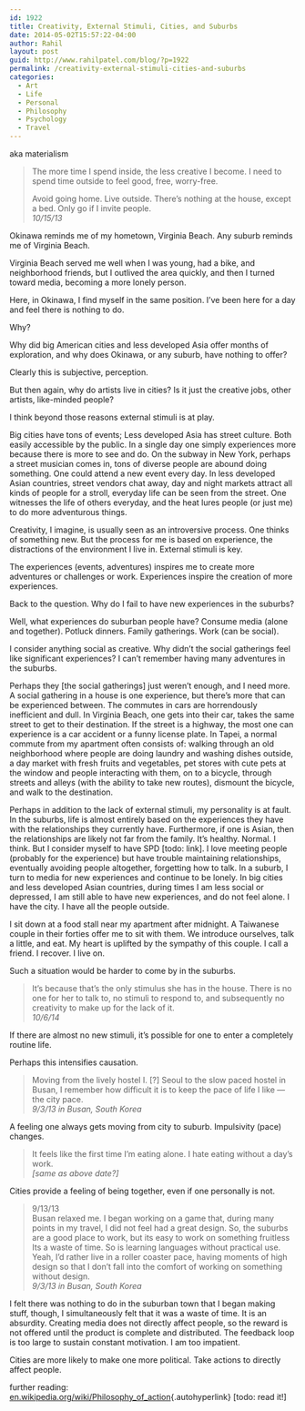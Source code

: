 ```yaml
---
id: 1922
title: Creativity, External Stimuli, Cities, and Suburbs
date: 2014-05-02T15:57:22-04:00
author: Rahil
layout: post
guid: http://www.rahilpatel.com/blog/?p=1922
permalink: /creativity-external-stimuli-cities-and-suburbs
categories:
  - Art
  - Life
  - Personal
  - Philosophy
  - Psychology
  - Travel
---
```

aka materialism

> The more time I spend inside, the less creative I become. I need to spend time outside to feel good, free, worry-free.
> 
> Avoid going home. Live outside. There&#8217;s nothing at the house, except a bed. Only go if I invite people.  
> <cite>10/15/13</cite> 

Okinawa reminds me of my hometown, Virginia Beach. Any suburb reminds me of Virginia Beach.

Virginia Beach served me well when I was young, had a bike, and neighborhood friends, but I outlived the area quickly, and then I turned toward media, becoming a more lonely person.

Here, in Okinawa, I find myself in the same position. I&#8217;ve been here for a day and feel there is nothing to do.

Why?

Why did big American cities and less developed Asia offer months of exploration, and why does Okinawa, or any suburb, have nothing to offer?

Clearly this is subjective, perception.

But then again, why do artists live in cities? Is it just the creative jobs, other artists, like-minded people?

I think beyond those reasons external stimuli is at play.

Big cities have tons of events; Less developed Asia has street culture. Both easily accessible by the public. In a single day one simply experiences more because there is more to see and do. On the subway in New York, perhaps a street musician comes in, tons of diverse people are abound doing something. One could attend a new event every day. In less developed Asian countries, street vendors chat away, day and night markets attract all kinds of people for a stroll, everyday life can be seen from the street. One witnesses the life of others everyday, and the heat lures people (or just me) to do more adventurous things.

Creativity, I imagine, is usually seen as an introversive process. One thinks of something new. But the process for me is based on experience, the distractions of the environment I live in. External stimuli is key.

The experiences (events, adventures) inspires me to create more adventures or challenges or work. Experiences inspire the creation of more experiences.

Back to the question. Why do I fail to have new experiences in the suburbs?

Well, what experiences do suburban people have? Consume media (alone and together). Potluck dinners. Family gatherings. Work (can be social).

I consider anything social as creative. Why didn&#8217;t the social gatherings feel like significant experiences? I can&#8217;t remember having many adventures in the suburbs.

Perhaps they [the social gatherings] just weren&#8217;t enough, and I need more. A social gathering in a house is one experience, but there&#8217;s more that can be experienced between. The commutes in cars are horrendously inefficient and dull. In Virginia Beach, one gets into their car, takes the same street to get to their destination. If the street is a highway, the most one can experience is a car accident or a funny license plate. In Tapei, a normal commute from my apartment often consists of: walking through an old neighborhood where people are doing laundry and washing dishes outside, a day market with fresh fruits and vegetables, pet stores with cute pets at the window and people interacting with them, on to a bicycle, through streets and alleys (with the ability to take new routes), dismount the bicycle, and walk to the destination.

Perhaps in addition to the lack of external stimuli, my personality is at fault. In the suburbs, life is almost entirely based on the experiences they have with the relationships they currently have. Furthermore, if one is Asian, then the relationships are likely not far from the family. It&#8217;s healthy. Normal. I think. But I consider myself to have SPD [todo: link]. I love meeting people (probably for the experience) but have trouble maintaining relationships, eventually avoiding people altogether, forgetting how to talk. In a suburb, I turn to media for new experiences and continue to be lonely. In big cities and less developed Asian countries, during times I am less social or depressed, I am still able to have new experiences, and do not feel alone. I have the city. I have all the people outside.

I sit down at a food stall near my apartment after midnight. A Taiwanese couple in their forties offer me to sit with them. We introduce ourselves, talk a little, and eat. My heart is uplifted by the sympathy of this couple. I call a friend. I recover. I live on.

Such a situation would be harder to come by in the suburbs.

> It&#8217;s because that&#8217;s the only stimulus she has in the house. There is no one for her to talk to, no stimuli to respond to, and subsequently no creativity to make up for the lack of it.  
> <cite>10/6/14</cite> 

If there are almost no new stimuli, it&#8217;s possible for one to enter a completely routine life.

Perhaps this intensifies causation.

> Moving from the lively hostel I. [?] Seoul to the slow paced hostel in Busan, I remember how difficult it is to keep the pace of life I like &#8212; the city pace.  
> <cite>9/3/13 in Busan, South Korea</cite> 

A feeling one always gets moving from city to suburb. Impulsivity (pace) changes.

> It feels like the first time I’m eating alone. I hate eating without a day&#8217;s work.  
> <cite>[same as above date?]</cite> 

Cities provide a feeling of being together, even if one personally is not.

> 9/13/13  
> Busan relaxed me. I began working on a game that, during many points in my travel, I did not feel had a great design. So, the suburbs are a good place to work, but its easy to work on something fruitless Its a waste of time. So is learning languages without practical use. Yeah, I&#8217;d rather live in a roller coaster pace, having moments of high design so that I don&#8217;t fall into the comfort of working on something without design.  
> <cite>9/3/13 in Busan, South Korea</cite> 

I felt there was nothing to do in the suburban town that I began making stuff, though, I simultaneously felt that it was a waste of time. It is an absurdity. Creating media does not directly affect people, so the reward is not offered until the product is complete and distributed. The feedback loop is too large to sustain constant motivation. I am too impatient.

Cities are more likely to make one more political. Take actions to directly affect people.

further reading:  
[en.wikipedia.org/wiki/Philosophy\_of\_action](http://en.wikipedia.org/wiki/Philosophy_of_action){.autohyperlink} [todo: read it!]